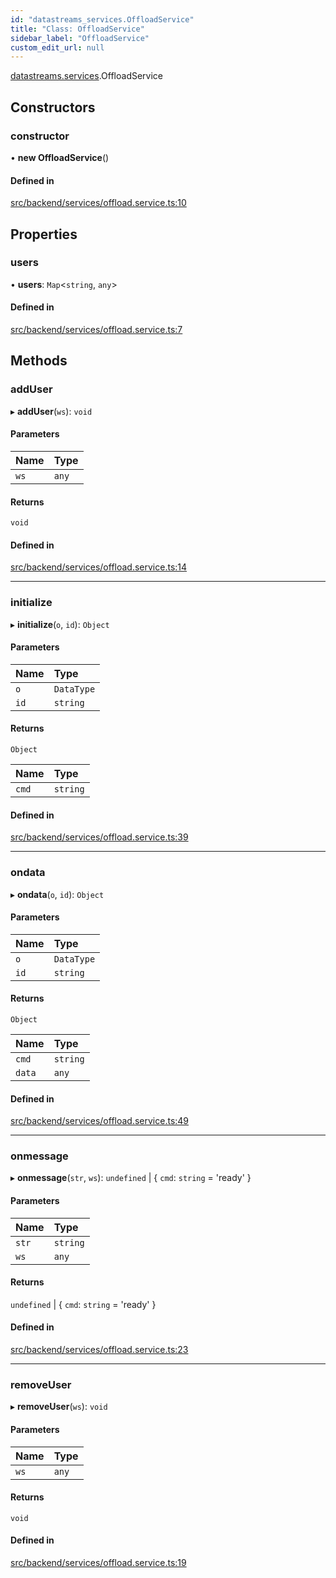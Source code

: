 ```yaml
---
id: "datastreams_services.OffloadService"
title: "Class: OffloadService"
sidebar_label: "OffloadService"
custom_edit_url: null
---
```


[datastreams.services](../modules/datastreams_services).OffloadService

## Constructors

### constructor

• **new OffloadService**()

#### Defined in

[src/backend/services/offload.service.ts:10](https://github.com/brainsatplay/datastreams-api/blob/b373a8f/src/backend/services/offload.service.ts#L10)

## Properties

### users

• **users**: `Map`<`string`, `any`\>

#### Defined in

[src/backend/services/offload.service.ts:7](https://github.com/brainsatplay/datastreams-api/blob/b373a8f/src/backend/services/offload.service.ts#L7)

## Methods

### addUser

▸ **addUser**(`ws`): `void`

#### Parameters

| Name | Type |
| :------ | :------ |
| `ws` | `any` |

#### Returns

`void`

#### Defined in

[src/backend/services/offload.service.ts:14](https://github.com/brainsatplay/datastreams-api/blob/b373a8f/src/backend/services/offload.service.ts#L14)

___

### initialize

▸ **initialize**(`o`, `id`): `Object`

#### Parameters

| Name | Type |
| :------ | :------ |
| `o` | `DataType` |
| `id` | `string` |

#### Returns

`Object`

| Name | Type |
| :------ | :------ |
| `cmd` | `string` |

#### Defined in

[src/backend/services/offload.service.ts:39](https://github.com/brainsatplay/datastreams-api/blob/b373a8f/src/backend/services/offload.service.ts#L39)

___

### ondata

▸ **ondata**(`o`, `id`): `Object`

#### Parameters

| Name | Type |
| :------ | :------ |
| `o` | `DataType` |
| `id` | `string` |

#### Returns

`Object`

| Name | Type |
| :------ | :------ |
| `cmd` | `string` |
| `data` | `any` |

#### Defined in

[src/backend/services/offload.service.ts:49](https://github.com/brainsatplay/datastreams-api/blob/b373a8f/src/backend/services/offload.service.ts#L49)

___

### onmessage

▸ **onmessage**(`str`, `ws`): `undefined` \| { `cmd`: `string` = 'ready' }

#### Parameters

| Name | Type |
| :------ | :------ |
| `str` | `string` |
| `ws` | `any` |

#### Returns

`undefined` \| { `cmd`: `string` = 'ready' }

#### Defined in

[src/backend/services/offload.service.ts:23](https://github.com/brainsatplay/datastreams-api/blob/b373a8f/src/backend/services/offload.service.ts#L23)

___

### removeUser

▸ **removeUser**(`ws`): `void`

#### Parameters

| Name | Type |
| :------ | :------ |
| `ws` | `any` |

#### Returns

`void`

#### Defined in

[src/backend/services/offload.service.ts:19](https://github.com/brainsatplay/datastreams-api/blob/b373a8f/src/backend/services/offload.service.ts#L19)
